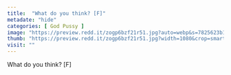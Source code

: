 ```yaml
---
title:  "What do you think? [F]"
metadate: "hide"
categories: [ God Pussy ]
image: "https://preview.redd.it/zogp6bzf21r51.jpg?auto=webp&s=7825623b167580d5286935bc4180752ac4c608a1"
thumb: "https://preview.redd.it/zogp6bzf21r51.jpg?width=1080&crop=smart&auto=webp&s=64e28b0b2c8cd412821a13f116a61260cdb09ef8"
visit: ""
---
```

What do you think? [F]
